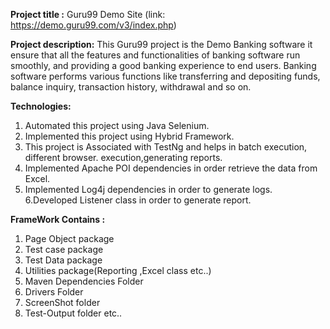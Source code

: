 **Project title :** Guru99 Demo Site
 (link: https://demo.guru99.com/v3/index.php)

**Project description:** This Guru99 project is the Demo Banking software it ensure that all the features and functionalities of banking software run smoothly,
and providing a good banking experience to end users. Banking software performs various functions like transferring and depositing funds, balance inquiry,
transaction history, withdrawal and so on.

**Technologies:**
1. Automated this project using Java Selenium.
2. Implemented this project using Hybrid Framework.
3. This project is Associated with TestNg and helps in batch execution, different browser. execution,generating reports.
4. Implemented Apache POI dependencies in order retrieve the data from Excel.
5. Implemented Log4j dependencies in order to generate logs.
6.Developed Listener class in order to generate report.

**FrameWork Contains :**
1. Page Object package
2. Test case package
3. Test Data package
4. Utilities package(Reporting ,Excel class etc..)
5. Maven Dependencies Folder
6. Drivers Folder
7. ScreenShot folder
8. Test-Output folder etc..
